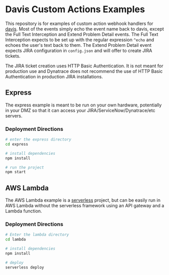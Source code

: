 # Davis Custom Actions Examples

This repository is for examples of custom action webhook handlers for [davis](davis.dynatrace.com). Most of the events simply echo the event name back to davis, except the Full Text Interception and Extend Problem Detail events. The Full Text Interception expects to be set up with the regular expression `^echo` and echoes the user's text back to them. The Extend Problem Detail event expects JIRA configuration in `config.json` and will offer to create JIRA tickets.

The JIRA ticket creation uses HTTP Basic Authentication. It is not meant for production use and Dynatrace does not recommend the use of HTTP Basic Authentication in production JIRA installations.

## Express

The express example is meant to be run on your own hardware, potentially in your DMZ so that it can access your JIRA/ServiceNow/Dynatrace/etc servers.

### Deployment Directions

```bash
# enter the express directory
cd express

# install dependencies
npm install

# run the project
npm start
```

## AWS Lambda

The AWS Lambda example is a [serverless](serverless.com) project, but can be easily run in AWS Lambda without the serverless framework using an API gateway and a Lambda function.

### Deployment Directions

```bash
# Enter the lambda directory
cd lambda

# install dependencies
npm install

# deploy
serverless deploy
```
